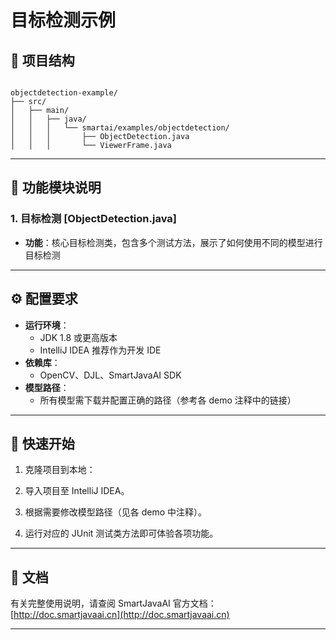 # 目标检测示例


## 📁 项目结构

```

objectdetection-example/
├── src/
│   ├── main/
│   │   ├── java/
│   │   │   └── smartai/examples/objectdetection/
│   │   │       ├── ObjectDetection.java
│   │   │       └── ViewerFrame.java

```


---

## 🧩 功能模块说明

### 1. 目标检测 [ObjectDetection.java]
- **功能**：核心目标检测类，包含多个测试方法，展示了如何使用不同的模型进行目标检测

---


## ⚙️ 配置要求

- **运行环境**：
    - JDK 1.8 或更高版本
    - IntelliJ IDEA 推荐作为开发 IDE
- **依赖库**：
    - OpenCV、DJL、SmartJavaAI SDK
- **模型路径**：
    - 所有模型需下载并配置正确的路径（参考各 demo 注释中的链接）

---

## 🚀 快速开始

1. 克隆项目到本地：

2. 导入项目至 IntelliJ IDEA。

3. 根据需要修改模型路径（见各 demo 中注释）。

4. 运行对应的 JUnit 测试类方法即可体验各项功能。

---

## 📄 文档

有关完整使用说明，请查阅 SmartJavaAI 官方文档：
[http://doc.smartjavaai.cn](http://doc.smartjavaai.cn)

---
